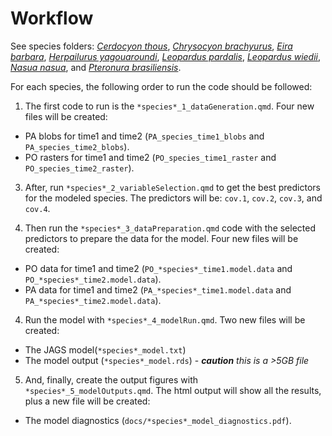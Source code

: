 # Workflow

See species folders: [*Cerdocyon thous*](Cerdocyon%20thous), [*Chrysocyon brachyurus*](Chrysocyon%20brachyurus), [*Eira barbara*](Eira%20barbara), [*Herpailurus yagouaroundi*](Herpailurus%20yagouaroundi), [*Leopardus pardalis*](Leopardus%20pardalis), [*Leopardus wiedii*](Leopardus%20wiedii), [*Nasua nasua*](Nasua%20nasua), and [*Pteronura brasiliensis*](Pteronura%20brasiliensis).

For each species, the following order to run the code should be followed:

  1. The first code to run is the `*species*_1_dataGeneration.qmd`. Four new files will be created: 
  - PA blobs for time1 and time2 (`PA_species_time1_blobs` and `PA_species_time2_blobs`).  
  - PO rasters for time1 and time2 (`PO_species_time1_raster` and `PO_species_time2_raster`).  

  3. After, run `*species*_2_variableSelection.qmd` to get the best predictors for the modeled species. The predictors will be: `cov.1`, `cov.2`, `cov.3`, and `cov.4`.  

  2. Then run the `*species*_3_dataPreparation.qmd` code with the selected predictors to prepare the data for the model. Four new files will be created:    
  - PO data for time1 and time2 (`PO_*species*_time1.model.data` and `PO_*species*_time2.model.data`).  
  - PA data for time1 and time2 (`PA_*species*_time1.model.data` and `PA_*species*_time2.model.data`).  
  
  4. Run the model with `*species*_4_modelRun.qmd`. Two new files will be created:    
  - The JAGS model(`*species*_model.txt`)  
  - The model output (`*species*_model.rds`) - ***caution** this is a >5GB file*  
  
  5. And, finally, create the output figures with `*species*_5_modelOutputs.qmd`. The html output will show all the results, plus a new file will be created:    
  - The model diagnostics (`docs/*species*_model_diagnostics.pdf`).  


